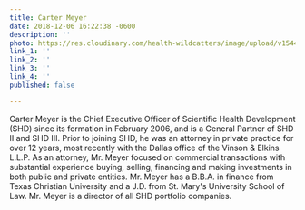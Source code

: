 ```yaml
---
title: Carter Meyer
date: 2018-12-06 16:22:38 -0600
description: ''
photo: https://res.cloudinary.com/health-wildcatters/image/upload/v1544134975/image.png
link_1: ''
link_2: ''
link_3: ''
link_4: ''
published: false

---
```

Carter Meyer is the Chief Executive Officer of Scientific Health Development (SHD) since its formation in February 2006, and is a General Partner of SHD II and SHD III. Prior to joining SHD, he was an attorney in private practice for over 12 years, most recently with the Dallas office of the Vinson & Elkins L.L.P. As an attorney, Mr. Meyer focused on commercial transactions with substantial experience buying, selling, financing and making investments in both public and private entities. Mr. Meyer has a B.B.A. in finance from Texas Christian University and a J.D. from St. Mary's University School of Law. Mr. Meyer is a director of all SHD portfolio companies.